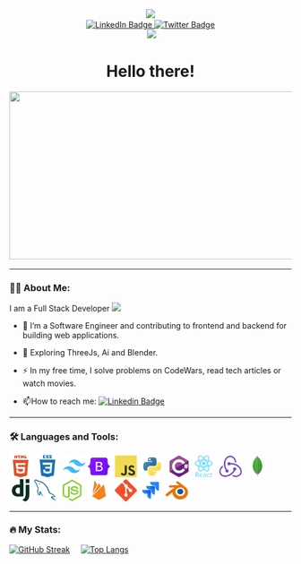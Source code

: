 <div id="header" align="center">
  <img src="https://media.giphy.com/media/M9gbBd9nbDrOTu1Mqx/giphy.gif" width="100"/>
  <div id="badges" align="center">
  <a href="https://www.linkedin.com/in/erik-mejia/">
    <img src="https://img.shields.io/badge/LinkedIn-blue?style=for-the-badge&logo=linkedin&logoColor=white" alt="LinkedIn Badge"/>
  </a>
  <a href="mailto:erikdojo352@gmail.com">
    <img src="https://img.shields.io/badge/Contact-red?style=for-the-badge&logo=gmail&logoColor=white" alt="Twitter Badge"/>
  </a>
  </div>
  <img src="https://komarev.com/ghpvc/?username=your-github-username&style=flat-square&color=blue" alt=""/>
  <img src="https://media.giphy.com/media/hvRJCLFzcasrR4ia7z/giphy.gif" width="30px"/>
  <h1>
    Hello there!
  </h1>
</div>

<div align="center">
  <img src="https://media.giphy.com/media/mlBDoVLOGidEc/giphy.gif" width="600" height="300"/>
</div>

---
### 👨‍💻 About Me:
I am a Full Stack Developer <img src="https://media.giphy.com/media/WUlplcMpOCEmTGBtBW/giphy.gif" width="30">

- :telescope: I’m a Software Engineer and contributing to frontend and backend for building web applications.

- :seedling: Exploring ThreeJs, Ai and Blender.

- :zap: In my free time, I solve problems on CodeWars, read tech articles or watch movies.

- :mailbox:How to reach me: [![Linkedin Badge](https://img.shields.io/badge/-linkedin-blue?style=flat&logo=Linkedin&logoColor=white)](https://www.linkedin.com/in/erik-mejia/)

---
### 🛠️ Languages and Tools:

<div>
  <img src="https://github.com/devicons/devicon/blob/master/icons/html5/html5-plain-wordmark.svg" title="Html" alt="Html" width="40" height="40"/>&nbsp;
  <img src="https://github.com/devicons/devicon/blob/master/icons/css3/css3-plain-wordmark.svg"  title="CSS3" alt="CSS" width="40" height="40"/>&nbsp;
  <img src="https://github.com/devicons/devicon/blob/master/icons/tailwindcss/tailwindcss-plain.svg" title="Git" **alt="Git" width="40" height="40"/>
    <img src="https://github.com/devicons/devicon/blob/master/icons/bootstrap/bootstrap-original.svg" title="Flutter" alt="Flutter" width="40" height="40"/>&nbsp;
   <img src="https://github.com/devicons/devicon/blob/master/icons/javascript/javascript-original.svg" title="JavaScript" alt="JavaScript" width="40" height="40"/>&nbsp;
    <img src="https://github.com/devicons/devicon/blob/master/icons/python/python-original.svg" title="Material UI" alt="Material UI" width="40" height="40"/>&nbsp;
    <img src="https://github.com/devicons/devicon/blob/master/icons/csharp/csharp-original.svg" title="Git" **alt="Git" width="40" height="40"/>
  <img src="https://github.com/devicons/devicon/blob/master/icons/react/react-original-wordmark.svg" title="React" alt="React" width="40" height="40"/>&nbsp;
    <img src="https://github.com/devicons/devicon/blob/master/icons/redux/redux-original.svg" title="Redux" alt="Redux " width="40" height="40"/>&nbsp;
  <img src="https://github.com/devicons/devicon/blob/master/icons/mongodb/mongodb-original.svg" title="Spring" alt="Spring" width="40" height="40"/>&nbsp;
    <img src="https://github.com/devicons/devicon/blob/master/icons/django/django-plain.svg" title="Git" **alt="Git" width="40" height="40"/>
  <img src="https://github.com/devicons/devicon/blob/master/icons/mysql/mysql-original.svg" title="MySQL"  alt="MySQL" width="40" height="40"/>&nbsp;
   <img src="https://github.com/devicons/devicon/blob/master/icons/nodejs/nodejs-original.svg" title="NodeJS" alt="NodeJS" width="40" height="40"/>&nbsp;
  <img src="https://github.com/devicons/devicon/blob/master/icons/firebase/firebase-plain.svg" title="Firebase" alt="Firebase" width="40" height="40"/>&nbsp;
    <img src="https://github.com/devicons/devicon/blob/master/icons/git/git-original.svg" title="Git" **alt="Git" width="40" height="40"/>
      <img src="https://github.com/devicons/devicon/blob/master/icons/jira/jira-original.svg" title="Jira" alt="Jira" width="40" height="40"/>&nbsp;
  <img src="https://github.com/devicons/devicon/blob/master/icons/blender/blender-original.svg" title="Blender"  alt="Blender" width="40" height="40"/>&nbsp;
</div>

---
### 🔥 My Stats:
[![GitHub Streak](http://github-readme-streak-stats.herokuapp.com?user=ErikMejiaCode&theme=dark&background=000000)](https://git.io/streak-stats) &nbsp;&nbsp;&nbsp;  [![Top Langs](https://github-readme-stats.vercel.app/api/top-langs/?username=ErikMejiaCode&layout=compact&theme=vision-friendly-dark)](https://github.com/anuraghazra/github-readme-stats)



